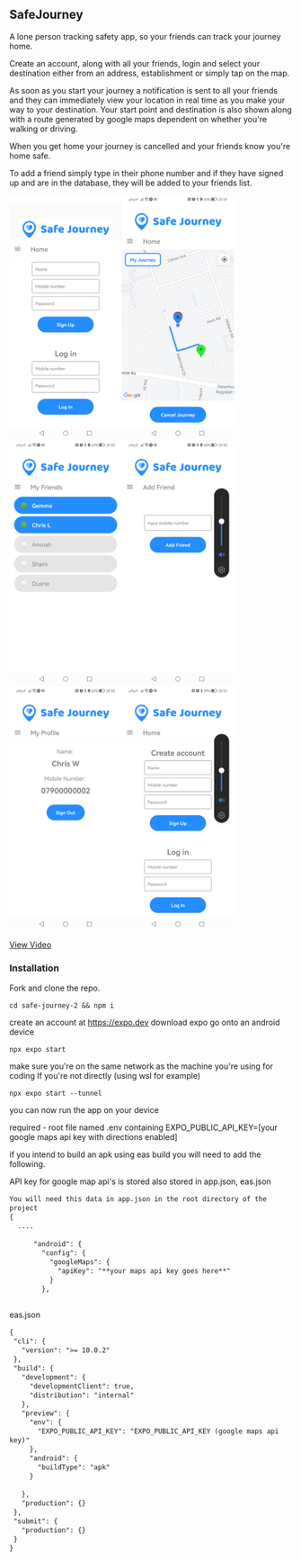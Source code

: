 ## SafeJourney

A lone person tracking safety app, so your friends can track your journey home.

Create an account, along with all your friends, login and select your destination either from an address, establishment or simply tap on the map. 

As soon as you start your journey a notification is sent to all your friends and they can immediately view your location in real time as you make your way to your destination. Your start point and destination is also shown along with a route generated by google maps dependent on whether you're walking or driving.

When you get home your journey is cancelled and your friends know you're home safe.

To add a friend simply type in their phone number and if they have signed up and are in the database, they will be added to your friends list.

<img src='./assets/scr2.jpg' width='200'/><img src='./assets/scr3.jpg' width='200'/><img src='./assets/scr4.jpg' width='200'/><img src='./assets/scr5.jpg' width='200'/><img src='./assets/scr6.jpg' width='200'/><img src='./assets/scr7.jpg' width='200'/>

[View Video](https://cmwebserver.ddns.net/video/safeJourneyVideo.mp4)

### Installation

Fork and clone the repo.

`````
cd safe-journey-2 && npm i
`````

create an account at https://expo.dev
download expo go onto an android device

`````
npx expo start
`````
make sure you're on the same network as the machine you're using for coding
If you're not directly (using wsl for example)

`````
npx expo start --tunnel
`````
you can now run the app on your device



required - root file named .env containing EXPO_PUBLIC_API_KEY=[your google maps api key with directions enabled]

if you intend to build an apk using eas build you will need to add the following.

API key for google map api's is stored also stored in app.json, eas.json

`````
You will need this data in app.json in the root directory of the project
{
  ....
  
      "android": {
        "config": {
          "googleMaps": {
            "apiKey": "**your maps api key goes here**"
          }
        },
   
  `````
eas.json
 `````
{
  "cli": {
    "version": ">= 10.0.2"
  },
  "build": {
    "development": {
      "developmentClient": true,
      "distribution": "internal"
    },
    "preview": {
      "env": {
        "EXPO_PUBLIC_API_KEY": "EXPO_PUBLIC_API_KEY (google maps api key)"
      },
      "android": {
        "buildType": "apk"
      }
      
    },
    "production": {}
  },
  "submit": {
    "production": {}
  }
}










